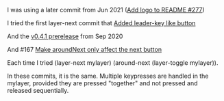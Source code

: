
I was using a later commit from Jun 2021 ([Add logo to README #277](https://github.com/kmonad/kmonad/commit/e3e0154e7d3d37e94980a8c9274ed39d4a860ecc))

I tried the first layer-next commit that [Added leader-key like button](https://github.com/kmonad/kmonad/commit/de85686be1a26cffa7e0dc1c2dcdffae452c86e8)

And the [v0.4.1 prerelease](https://github.com/kmonad/kmonad/commit/1ce9d07794c9b1edfa5bc3c15485d79082770b28) from Sep 2020

And #167 [Make aroundNext only affect the next button](https://github.com/kmonad/kmonad/commit/5e4a3d00a54573997fa1f3423265b7ac4e25acb9)

Each time I tried (layer-next mylayer) (around-next (layer-toggle mylayer)).

In these commits, it is the same. Multiple keypresses are handled in the mylayer, provided they are pressed "together" and not pressed and released sequentially.


